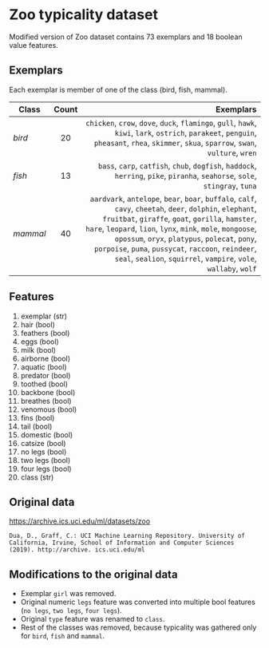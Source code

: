 # Zoo typicality dataset
Modified version of Zoo dataset contains 73 exemplars and 18 boolean value features.

## Exemplars
Each exemplar is member of one of the class (bird, fish, mammal).

| Class        | Count         | Exemplars  |
| ------------ |:-------------:| ----------:|
| *bird*       | 20            | `chicken`, `crow`, `dove`, `duck`, `flamingo`, `gull`, `hawk`, `kiwi`, `lark`, `ostrich`, `parakeet`, `penguin`, `pheasant`, `rhea`, `skimmer`, `skua`, `sparrow`, `swan`, `vulture`, `wren` |
| *fish*       | 13            | `bass`, `carp`, `catfish`, `chub`, `dogfish`, `haddock`, `herring`, `pike`, `piranha`, `seahorse`, `sole`, `stingray`, `tuna` |
| *mammal*     | 40            | `aardvark`, `antelope`, `bear`, `boar`, `buffalo`, `calf`, `cavy`, `cheetah`, `deer`, `dolphin`, `elephant`, `fruitbat`, `giraffe`, `goat`, `gorilla`, `hamster`, `hare`, `leopard`, `lion`, `lynx`, `mink`, `mole`, `mongoose`, `opossum`, `oryx`, `platypus`, `polecat`, `pony`, `porpoise`, `puma`, `pussycat`, `raccoon`, `reindeer`, `seal`, `sealion`, `squirrel`, `vampire`, `vole`, `wallaby`, `wolf` |

## Features

1. exemplar (str)
2. hair (bool)
3. feathers (bool)
4. eggs (bool)
5. milk (bool)
6. airborne (bool)
7. aquatic (bool)
8. predator (bool)
9. toothed (bool)
10. backbone (bool)
11. breathes (bool)
12. venomous (bool)
13. fins (bool)
14. tail (bool)
15. domestic (bool)
16. catsize (bool)
17. no legs (bool)
18. two legs (bool)
19. four legs (bool)
20. class (str)

## Original data
https://archive.ics.uci.edu/ml/datasets/zoo
```
Dua, D., Graff, C.: UCI Machine Learning Repository. University of California, Irvine, School of Information and Computer Sciences (2019). http://archive. ics.uci.edu/ml
```

## Modifications to the original data
* Exemplar `girl` was removed.
* Original numeric `legs` feature was converted into multiple bool features (`no legs`, `two legs`, `four legs`).
* Original `type` feature was renamed to `class`.
* Rest of the classes was removed, because typicality was gathered only for `bird`, `fish` and `mammal`.
